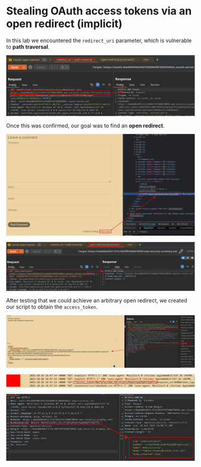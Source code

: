 # Stealing OAuth access tokens via an open redirect (implicit)

In this lab we encountered the `redirect_uri` parameter, which is vulnerable to **path traversal**.

![Screenshot1](/Screenshots/1-Stealing-OAuth-access-tokens-via-an-open-redirect-(implicit).png)

Once this was confirmed, our goal was to find an **open redirect**.

![Screenshots2](/Screenshots/2-Stealing-OAuth-access-tokens-via-an-open-redirect-(implicit).png)

![Screenshots3](/Screenshots/3-Stealing-OAuth-access-tokens-via-an-open-redirect-(implicit).png)

After testing that we could achieve an arbitrary open redirect, we created our script to obtain the `access_token`.

![Screenshot4](/Screenshots/4-Stealing-OAuth-access-tokens-via-an-open-redirect-(implicit).png)

![Screenshot5](/Screenshots/5-Stealing-OAuth-access-tokens-via-an-open-redirect-(implicit).png)

![Screenshot](/Screenshots/6-Stealing-OAuth-access-tokens-via-an-open-redirect-(implicit).png)

